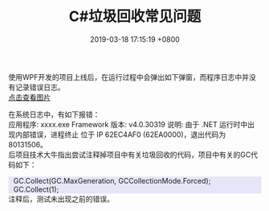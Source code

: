 ﻿---
layout: post
title:  "C#垃圾回收常见问题"
date:   2019-03-18 17:15:19 +0800
categories: jekyll update
---
使用WPF开发的项目上线后，在运行过程中会弹出如下弹窗，而程序日志中并没有记录错误日志。<br>
<a href="https://github.com/liusimawen/liusimawen.github.io/blob/master/images/appcrash.png">点击查看图片</a><br>

在系统日志中，有如下报错：<br>
应用程序: xxxx.exe Framework 版本: v4.0.30319 说明: 由于 .NET 运行时中出现内部错误，进程终止 位于 IP 62EC4AF0 (62EA0000)，退出代码为 80131506。<br>
后项目技术大牛指出尝试注释掉项目中有关垃圾回收的代码，项目中有关的GC代码如下：<br>
<div style="background-color:#E6E6FA;padding-left:10px;">GC.Collect(GC.MaxGeneration, GCCollectionMode.Forced);<br>
GC.Collect(1);</div>
注释后，测试未出现之前的错误。

